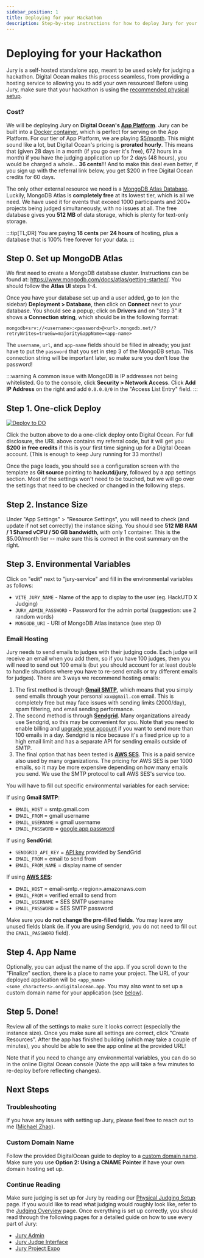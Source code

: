 ```yaml
---
sidebar_position: 1
title: Deploying for your Hackathon
description: Step-by-step instructions for how to deploy Jury for your Hackathon
---
```


# Deploying for your Hackathon

Jury is a self-hosted standalone app, meant to be used solely for judging a hackathon. Digital Ocean makes this process seamless, from providing a hosting service to allowing you to add your own resources! Before using Jury, make sure that your hackathon is using the [recommended physical setup](/docs/usage/judging-setup).

### Cost?

We will be deploying Jury on **Digital Ocean's [App Platform](https://www.digitalocean.com/products/app-platform)**. Jury can be built into a [Docker container](https://www.docker.com/resources/what-container/), which is perfect for serving on the App Platform. For our tier of App Platform, we are playing [$5/month](https://www.digitalocean.com/pricing/app-platform). This might sound like a lot, but Digital Ocean's pricing is **prorated hourly**. This means that (given 28 days in a month (if you go over it's free), 672 hours in a month) if you have the judging application up for 2 days (48 hours), you would be charged a whole... **36 cents**!!! And to make this deal even better, if you sign up with the referral link below, you get $200 in free Digital Ocean credits for 60 days.

The only other external resource we need is a [MongoDB Atlas Database](https://www.mongodb.com/atlas/database). Luckily, MongoDB Atlas is **completely free** at its lowest tier, which is all we need. We have used it for events that exceed 1000 participants and 200+ projects being judged simultaneously, with no issues at all. The free database gives you **512 MB** of data storage, which is plenty for text-only storage.

:::tip[TL;DR]
You are paying **18 cents** per **24 hours** of hosting, plus a database that is 100% free forever for your data.
:::

## Step 0. Set up MongoDB Atlas

We first need to create a MongoDB database cluster. Instructions can be found at: https://www.mongodb.com/docs/atlas/getting-started/. You should follow the **Atlas UI** steps 1-4.

Once you have your database set up and a user added, go to (on the sidebar) **Deployment > Database**, then click on **Connect** next to your database. You should see a popup; click on **Drivers** and on "step 3" it shows a **Connection string**, which should be in the following format:

```
mongodb+srv://<username>:<password>@<url>.mongodb.net/?retryWrites=true&w=majority&appName=<app-name>
```

The `username`, `url`, and `app-name` fields should be filled in already; you just have to put the `password` that you set in step 3 of the MongoDB setup. This connection string will be important later, so make sure you don't lose the password!

:::warning
A common issue with MongoDB is IP addresses not being whitelisted. Go to the console, click **Security > Network Access**. Click **Add IP Address** on the right and add `0.0.0.0/0` in the "Access List Entry" field.
:::

## Step 1. One-click Deploy

[![Deploy to DO](https://www.deploytodo.com/do-btn-blue.svg)](https://cloud.digitalocean.com/apps/new?repo=https://github.com/hackutd/jury/tree/master&refcode=de08cdf58df3)

Click the button above to do a one-click deploy onto Digital Ocean. For full disclosure, the URL above contains my referral code, but it will get you **$200 in free credits** if this is your first time signing up for a Digital Ocean account. (This is enough to keep Jury running for 33 months!)

Once the page loads, you should see a configuration screen with the template as **Git source** pointing to **hackutd/jury**, followed by a app settings section. Most of the settings won't need to be touched, but we will go over the settings that need to be checked or changed in the following steps.

## Step 2. Instance Size

Under "App Settings" > "Resource Settings", you will need to check (and update if not set correctly) the instance sizing. You should see **512 MB RAM / 1 Shared vCPU / 50 GB bandwidth**, with only 1 container. This is the $5.00/month tier -- make sure this is correct in the cost summary on the right.

## Step 3. Environmental Variables

Click on "edit" next to "jury-service" and fill in the environmental variables as follows:

-   `VITE_JURY_NAME` - Name of the app to display to the user (eg. HackUTD X Judging)
-   `JURY_ADMIN_PASSWORD` - Password for the admin portal (suggestion: use 2 random words)
-   `MONGODB_URI` - URI of MongoDB Atlas instance (see step 0)

### Email Hosting

Jury needs to send emails to judges with their judging code. Each judge will receive an email when you add them, so if you have 100 judges, then you will need to send out 100 emails (but you should account for at least double to handle situations where you have to re-send emails or try different emails for judges). There are 3 ways we recommend hosting emails:

1. The first method is through [**Gmail SMTP**](https://support.google.com/a/answer/176600?hl=en#gmail-smtp-option), which means that you simply send emails through your personal `xxx@gmail.com` email. This is completely free but may face issues with sending limits (2000/day), spam filtering, and email sending performance.
2. The second method is through [**Sendgrid**](https://sendgrid.com/en-us). Many organizations already use Sendgrid, so this may be convenient for you. Note that you need to enable billing and [upgrade your account](https://sendgrid.com/en-us/marketing/sendgrid-services-cro) if you want to send more than 100 emails in a day. Sendgrid is nice because it's a fixed price up to a high email limit and has a separate API for sending emails outside of SMTP.
3. The final option that has been tested is [**AWS SES**](https://aws.amazon.com/ses/). This is a paid service also used by many organizations. The pricing for AWS SES is per 1000 emails, so it may be more expensive depending on how many emails you send. We use the SMTP protocol to call AWS SES's service too.

You will have to fill out specific environmental variables for each service:

If using **Gmail SMTP**:

-   `EMAIL_HOST` = smtp.gmail.com
-   `EMAIL_FROM` = gmail username
-   `EMAIL_USERNAME` = gmail username
-   `EMAIL_PASSWORD` = [google app password](https://support.google.com/accounts/answer/185833?hl=en#app-passwords)

If using **SendGrid**:

-   `SENDGRID_API_KEY` = [API key](https://docs.sendgrid.com/ui/account-and-settings/api-keys) provided by SendGrid
-   `EMAIL_FROM` = email to send from
-   `EMAIL_FROM_NAME` = display name of sender

If using [**AWS SES**](https://docs.aws.amazon.com/ses/latest/dg/smtp-credentials.html):

-   `EMAIL_HOST` = email-smtp.\<region\>.amazonaws.com
-   `EMAIL_FROM` = verified email to send from
-   `EMAIL_USERNAME` = SES SMTP username
-   `EMAIL_PASSWORD` = SES SMTP password

Make sure you **do not change the pre-filled fields**. You may leave any unused fields blank (ie. if you are using Sendgrid, you do not need to fill out the `EMAIL_PASSWORD` field).

## Step 4. App Name

Optionally, you can adjust the name of the app. If you scroll down to the "Finalize" section, there is a place to name your project. The URL of your deployed application will be `<app_name><some_characters>.ondigitalocean.app`. You may also want to set up a custom domain name for your application (see [below](#custom-domain-name)).

## Step 5. Done!

Review all of the settings to make sure it looks correct (especially the instance size). Once you make sure all settings are correct, click "Create Resources". After the app has finished building (which may take a couple of minutes), you should be able to see the app online at the provided URL!

Note that if you need to change any environmental variables, you can do so in the online Digital Ocean console (Note the app will take a few minutes to re-deploy before reflecting changes).

## Next Steps

### Troubleshooting

If you have any issues with setting up Jury, please feel free to reach out to me ([Michael Zhao](mailto:michaelzhao314@gmail.com)).

### Custom Domain Name

Follow the provided DigitalOcean guide to deploy to a [custom domain name](https://docs.digitalocean.com/products/app-platform/how-to/manage-domains/). Make sure you use **Option 2: Using a CNAME Pointer** if have your own domain hosting set up.

### Continue Reading

Make sure judging is set up for Jury by reading our [Physical Judging Setup](/docs/usage/judging-setup) page. If you would like to read what judging would roughly look like, refer to the [Judging Overview](/docs/usage/overview) page. Once everything is set up correctly, you should read through the following pages for a detailed guide on how to use every part of Jury:

- [Jury Admin](/docs/usage/admin)
- [Jury Judge Interface](/docs/usage/judge)
- [Jury Project Expo](/docs/usage/expo)